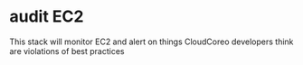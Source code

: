 audit EC2
============================
This stack will monitor EC2 and alert on things CloudCoreo developers think are violations of best practices
